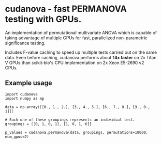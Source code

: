 # cudanova - fast PERMANOVA testing with GPUs.

An implementation of permutational multivariate ANOVA which is capable of taking advantage of multiple GPUs for fast, parallelized non-parametric significance testing.

Includes F-value caching to speed up multiple tests carried out on the same data. Even before caching, cudanova performs about **14x faster** on 2x Titan V GPUs than scikit-bio's CPU implementation on 2x Xeon E5-2690 v2 CPUs.

## Example usage

```
import cudanova
import numpy as np

data = np.array([[0., 1., 2.], [3., 4., 5.], [6., 7., 8.], [9., 0., 1]])

# Each one of these groupings represents an individual test.
groupings = [[0, 1, 0, 1], [1, 0, 1, 0]]

p_values = cudanova.permanova(data, groupings, permutations=10000, num_gpus=2)
```